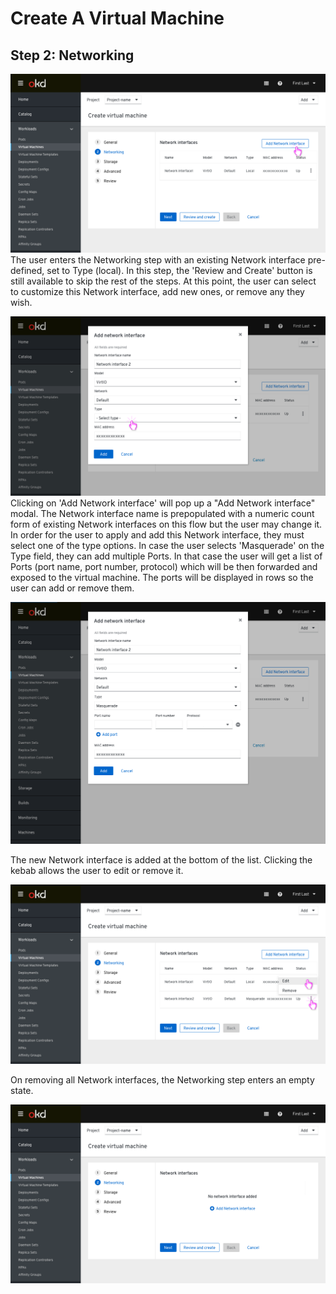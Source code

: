 # Create A Virtual Machine

## Step 2: Networking

![Default](img/3-00.png)
The user enters the Networking step with an existing  Network interface pre-defined, set to Type (local). In this step, the 'Review and Create' button is still available to skip the rest of the steps. At this point, the user can select to customize this Network interface, add new ones, or remove any they wish.

![Adding NIC](img/3-01.png)
Clicking on 'Add  Network interface' will pop up a "Add Network interface" modal. The Network interface name is prepopulated with a numeric count form of existing Network interfaces on this flow but the user may change it. In order for the user to apply and add this Network interface, they must select one of the type options.
In case the user selects 'Masquerade' on the Type field, they can add multiple Ports.
In that case the user will get a list of Ports (port name, port number, protocol) which will be then forwarded and exposed to the virtual machine. The ports will be displayed in rows so the user can add or remove them.

![masquerade is selected](img/3-03.png)

The new  Network interface is added at the bottom of the list.
Clicking the kebab allows the user to edit or remove it.

![NIC added to the table](img/3-10.png)

On removing all Network interfaces, the Networking step enters an empty state.

![Empty state](img/3-20.png)
